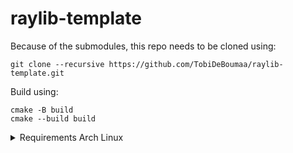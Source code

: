 # raylib-template

Because of the submodules, this repo needs to be cloned using:
```
git clone --recursive https://github.com/TobiDeBoumaa/raylib-template.git
```

Build using:
```
cmake -B build
cmake --build build
```

<details>
<summary>Requirements Arch Linux</summary>
  
```
pacman -S glfw-x11
```

</details>
